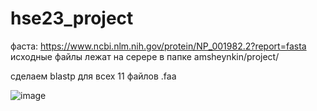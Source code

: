 # hse23_project

фаста: https://www.ncbi.nlm.nih.gov/protein/NP_001982.2?report=fasta
исходные файлы лежат на серере в папке amsheynkin/project/


сделаем blastp для всех 11 файлов .faa


![image](https://github.com/Tinver93/hse23_project/assets/115100892/55210610-9f54-441e-93b0-74a75a0b76f9)
